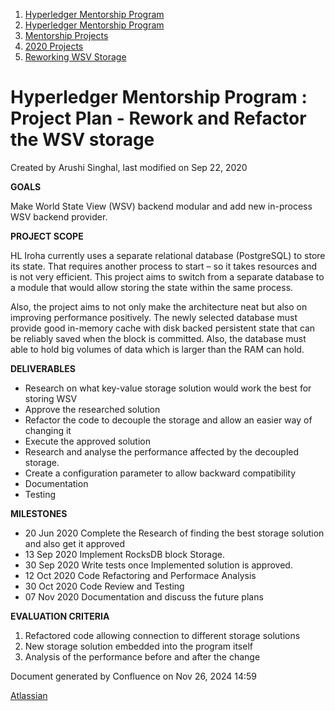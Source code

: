 1. [Hyperledger Mentorship Program](index.html)
2. [Hyperledger Mentorship Program](Hyperledger-Mentorship-Program_21954571.html)
3. [Mentorship Projects](Mentorship-Projects_21954604.html)
4. [2020 Projects](2020-Projects_21963347.html)
5. [Reworking WSV Storage](Reworking-WSV-Storage_21956099.html)

# Hyperledger Mentorship Program : Project Plan - Rework and Refactor the WSV storage

Created by Arushi Singhal, last modified on Sep 22, 2020

**GOALS**

Make World State View (WSV) backend modular and add new in-process WSV backend provider.

**PROJECT SCOPE**

HL Iroha currently uses a separate relational database (PostgreSQL) to store its state. That requires another process to start – so it takes resources and is not very efficient. This project aims to switch from a separate database to a module that would allow storing the state within the same process.

Also, the project aims to not only make the architecture neat but also on improving performance positively. The newly selected database must provide good in-memory cache with disk backed persistent state that can be reliably saved when the block is committed. Also, the database must able to hold big volumes of data which is larger than the RAM can hold.

**DELIVERABLES**

- Research on what key-value storage solution would work the best for storing WSV
- Approve the researched solution
- Refactor the code to decouple the storage and allow an easier way of changing it
- Execute the approved solution
- Research and analyse the performance affected by the decoupled storage.
- Create a configuration parameter to allow backward compatibility
- Documentation
- Testing
  

**MILESTONES**

- 20 Jun 2020 Complete the Research of finding the best storage solution and also get it approved
- 13 Sep 2020 Implement RocksDB block Storage.
- 30 Sep 2020 Write tests once Implemented solution is approved.
- 12 Oct 2020 Code Refactoring and Performace Analysis
- 30 Oct 2020 Code Review and Testing
- 07 Nov 2020 Documentation and discuss the future plans
  

**EVALUATION CRITERIA**

1. Refactored code allowing connection to different storage solutions
2. New storage solution embedded into the program itself
3. Analysis of the performance before and after the change

Document generated by Confluence on Nov 26, 2024 14:59

[Atlassian](http://www.atlassian.com/)
